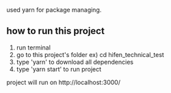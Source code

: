 used yarn for package managing.

## how to run this project

1. run terminal
2. go to this project's folder ex) cd hifen_technical_test
3. type 'yarn' to download all dependencies
4. type 'yarn start' to run project

project will run on http://localhost:3000/
